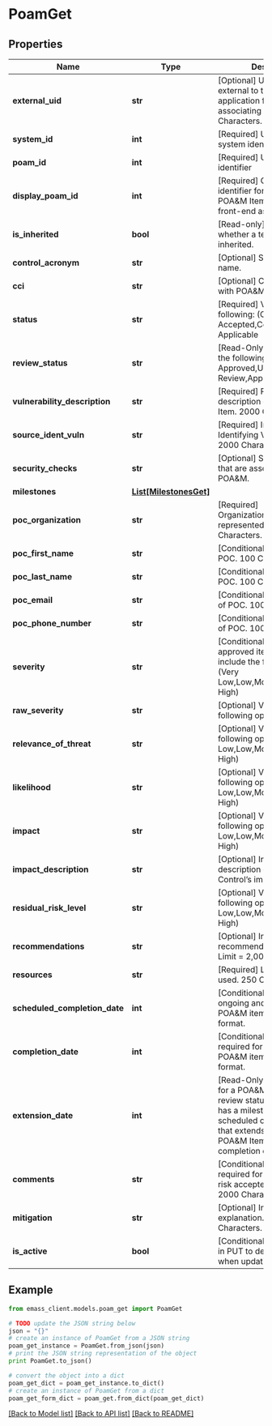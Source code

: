 # PoamGet


## Properties
Name | Type | Description | Notes
------------ | ------------- | ------------- | -------------
**external_uid** | **str** | [Optional] Unique identifier external to the eMASS application for use with associating POA&amp;Ms. 100 Characters. | [optional] 
**system_id** | **int** | [Required] Unique eMASS system identifier. | [optional] 
**poam_id** | **int** | [Required] Unique item identifier | [optional] 
**display_poam_id** | **int** | [Required] Globally unique identifier for individual POA&amp;M Items, seen on the front-end as “ID”. | [optional] 
**is_inherited** | **bool** | [Read-only] Indicates whether a test result is inherited. | [optional] 
**control_acronym** | **str** | [Optional] System acronym name. | [optional] 
**cci** | **str** | [Optional] CCI associated with POA&amp;M Item.. | [optional] 
**status** | **str** | [Required] Values include the following: (Ongoing,Risk Accepted,Completed,Not Applicable | [optional] 
**review_status** | **str** | [Read-Only] Values include the following options: (Not Approved,Under Review,Approved) | [optional] 
**vulnerability_description** | **str** | [Required] Provide a description of the POA&amp;M Item. 2000 Characters. | [optional] 
**source_ident_vuln** | **str** | [Required] Include Source Identifying Vulnerability text. 2000 Characters. | [optional] 
**security_checks** | **str** | [Optional] Security Checks that are associated with the POA&amp;M. | [optional] 
**milestones** | [**List[MilestonesGet]**](MilestonesGet.md) |  | [optional] 
**poc_organization** | **str** | [Required] Organization/Office represented. 100 Characters. | [optional] 
**poc_first_name** | **str** | [Conditional] First name of POC. 100 Characters. | [optional] 
**poc_last_name** | **str** | [Conditional] Last name of POC. 100 Characters. | [optional] 
**poc_email** | **str** | [Conditional] Email address of POC. 100 Characters. | [optional] 
**poc_phone_number** | **str** | [Conditional] Phone number of POC. 100 Characters. | [optional] 
**severity** | **str** | [Conditional] Required for approved items. Values include the following options (Very Low,Low,Moderate,High,Very High) | [optional] 
**raw_severity** | **str** | [Optional] Values include the following options (I,II,III) | [optional] 
**relevance_of_threat** | **str** | [Optional] Values include the following options: (Very Low,Low,Moderate,High,Very High) | [optional] 
**likelihood** | **str** | [Optional] Values include the following options: (Very Low,Low,Moderate,High,Very High) | [optional] 
**impact** | **str** | [Optional] Values include the following options: (Very Low,Low,Moderate,High,Very High) | [optional] 
**impact_description** | **str** | [Optional] Include description of Security Control’s impact. | [optional] 
**residual_risk_level** | **str** | [Optional] Values include the following options: (Very Low,Low,Moderate,High,Very High) | [optional] 
**recommendations** | **str** | [Optional] Include recommendations. Character Limit &#x3D; 2,000. | [optional] 
**resources** | **str** | [Required] List of resources used. 250 Characters. | [optional] 
**scheduled_completion_date** | **int** | [Conditional] Required for ongoing and completed POA&amp;M items. Unix time format. | [optional] 
**completion_date** | **int** | [Conditional] Field is required for completed POA&amp;M items. Unix time format. | [optional] 
**extension_date** | **int** | [Read-Only] Value returned for a POA&amp;M Item with review status Approved” and has a milestone with a scheduled completion date that extends beyond the POA&amp;M Item’s scheduled completion date.  | [optional] 
**comments** | **str** | [Conditional] Field is required for completed and risk accepted POA&amp;M items. 2000 Characters | [optional] 
**mitigation** | **str** | [Optional] Include mitigation explanation. 2000 Characters. | [optional] 
**is_active** | **bool** | [Conditional] Optionally used in PUT to delete milestones when updating a POA&amp;M. | [optional] 

## Example

```python
from emass_client.models.poam_get import PoamGet

# TODO update the JSON string below
json = "{}"
# create an instance of PoamGet from a JSON string
poam_get_instance = PoamGet.from_json(json)
# print the JSON string representation of the object
print PoamGet.to_json()

# convert the object into a dict
poam_get_dict = poam_get_instance.to_dict()
# create an instance of PoamGet from a dict
poam_get_form_dict = poam_get.from_dict(poam_get_dict)
```
[[Back to Model list]](../README.md#documentation-for-models) [[Back to API list]](../README.md#documentation-for-api-endpoints) [[Back to README]](../README.md)


